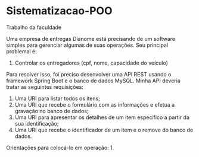 # Sistematizacao-POO
Trabalho da faculdade 

Uma empresa de entregas Dianome está precisando de um software simples para gerenciar algumas de suas operações. Seu principal problemal é:
1. Controlar os entregadores (cpf, nome, capacidade do veículo)

Para resolver isso, foi preciso desenvolver uma API REST usando o framework Spring Boot e o banco de dados MySQL. Minha API deveria tratar as seguintes requisições:
1. Uma URI para listar todos os itens;
2. Uma URI que recebe o formulário com as informações e efetua a gravação no banco de dados;
3. Uma URI para apresentar os detalhes de um item específico a partir da sua identificação;
4. Uma URI que recebe o identificador de um item e o remove do banco de dados.

Orientações para colocá-lo em operação:
1. 
